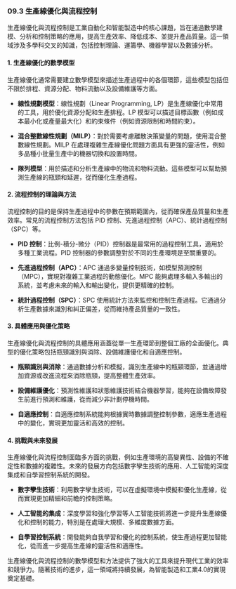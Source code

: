 ### 09.3 生產線優化與流程控制

生產線優化與流程控制是工業自動化和智能製造中的核心課題，旨在通過數學建模、分析和控制策略的應用，提高生產效率、降低成本、並提升產品質量。這一領域涉及多學科交叉的知識，包括控制理論、運籌學、機器學習以及數據分析。

#### 1. 生產線優化的數學模型

生產線優化通常需要建立數學模型來描述生產過程中的各個環節，這些模型包括但不限於排程、資源分配、物料流動以及設備維護等方面。

- **線性規劃模型**：線性規劃（Linear Programming, LP）是生產線優化中常用的工具，用於優化資源分配和生產排程。LP 模型可以描述目標函數（例如成本最小化或產量最大化）和約束條件（例如資源限制和時間約束）。
  
- **混合整數線性規劃（MILP）**：對於需要考慮離散決策變量的問題，使用混合整數線性規劃。MILP 在處理複雜生產線優化問題方面具有更強的靈活性，例如多品種小批量生產中的機器切換和設置時間。

- **隊列模型**：用於描述和分析生產線中的物流和物料流動。這些模型可以幫助預測生產線的瓶頸和延遲，從而優化生產過程。

#### 2. 流程控制的理論與方法

流程控制的目的是保持生產過程中的參數在預期範圍內，從而確保產品質量和生產效率。常見的流程控制方法包括 PID 控制、先進過程控制（APC）、統計過程控制（SPC）等。

- **PID 控制**：比例-積分-微分（PID）控制器是最常用的過程控制工具，適用於多種工業流程。PID 控制器的參數調整對於不同的生產環境是至關重要的。
  
- **先進過程控制（APC）**：APC 通過多變量控制技術，如模型預測控制（MPC），實現對複雜工業過程的動態優化。MPC 能夠處理多輸入多輸出的系統，並考慮未來的輸入和輸出變化，提供更精確的控制。

- **統計過程控制（SPC）**：SPC 使用統計方法來監控和控制生產過程。它通過分析生產數據來識別和糾正偏差，從而維持產品質量的一致性。

#### 3. 具體應用與優化策略

生產線優化與流程控制的具體應用涵蓋從單一生產環節到整個工廠的全面優化。典型的優化策略包括瓶頸識別與消除、設備維護優化和自適應控制。

- **瓶頸識別與消除**：通過數據分析和模擬，識別生產線中的瓶頸環節，並通過增加資源或改進流程來消除瓶頸，提高整體生產效率。

- **設備維護優化**：預測性維護和狀態維護技術結合機器學習，能夠在設備故障發生前進行預測和維護，從而減少非計劃停機時間。

- **自適應控制**：自適應控制系統能夠根據實時數據調整控制參數，適應生產過程中的變化，實現更加靈活和高效的控制。

#### 4. 挑戰與未來發展

生產線優化與流程控制面臨多方面的挑戰，例如生產環境的高變異性、設備的不確定性和數據的複雜性。未來的發展方向包括數字孿生技術的應用、人工智能的深度集成和自學習控制系統的開發。

- **數字孿生技術**：利用數字孿生技術，可以在虛擬環境中模擬和優化生產線，從而實現更加精細和前瞻的控制策略。

- **人工智能的集成**：深度學習和強化學習等人工智能技術將進一步提升生產線優化和控制的能力，特別是在處理大規模、多維度數據方面。

- **自學習控制系統**：開發能夠自我學習和優化的控制系統，使生產過程更加智能化，從而進一步提高生產線的靈活性和適應性。

生產線優化與流程控制的數學模型和方法提供了強大的工具來提升現代工業的效率和競爭力。隨著技術的進步，這一領域將持續發展，為智能製造和工業4.0的實現奠定基礎。